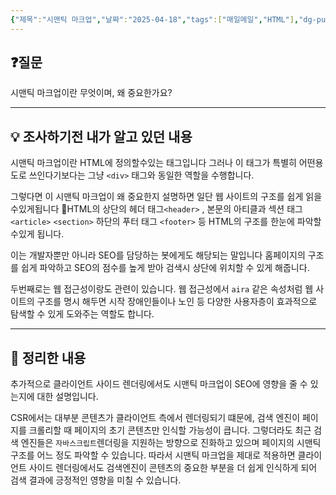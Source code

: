 ```yaml
---
{"제목":"시맨틱 마크업","날짜":"2025-04-18","tags":["매일메일","HTML"],"dg-publish":true,"permalink":"/매일메일/25년4월/시멘틱 마크업/","dgPassFrontmatter":true,"created":"2025-04-24T01:38:42.400+09:00","updated":"2025-04-24T01:48:46.653+09:00"}
---
```


## ❓질문

시맨틱 마크업이란 무엇이며, 왜 중요한가요?

---
## 💡 조사하기전 내가 알고 있던 내용

시맨틱 마크업이란 HTML에 정의할수있는 태그입니다 그러나 이 태그가 특별히 어떤용도로 쓰인다기보다는 그냥 `<div>` 태그와 동일한 역할을 수행합니다.

그렇다면 이 시맨틱 마크업이 왜 중요한지 설명하면 일단 웹 사이트의 구조를 쉽게 읽을수있게됩니다
HTML의 상단의 헤더 태그`<header>` , 본문의 아티클과 섹션 태그 `<article>` `<section>` 
하단의 푸터 태그 `<footer>` 등 HTML의 구조를 한눈에 파악할수있게 됩니다.

이는 개발자뿐만 아니라 SEO를 담당하는 봇에게도 해당되는 말입니다 홈페이지의 구조를 쉽게 파악하고 SEO의 점수를 높게 받아 검색시 상단에 위치할 수 있게 해줍니다.

두번째로는 웹 접근성이랑도 관련이 있습니다. 웹 접근성에서 `aira` 같은 속성처럼 웹 사이트의 구조를 명시 해두면 시작 장애인들이나 노인 등  다양한 사용자층이 효과적으로 탐색할 수 있게 도와주는 역할도 합니다.

---
## 🏫 정리한 내용

추가적으로 클라이언트 사이드 렌더링에서도 시맨틱 마크업이 SEO에 영향을 줄 수 있는지에 대한 설명입니다.

CSR에서는 대부분 콘텐츠가 클라이언트 측에서 렌더링되기 떄문에, 검색 엔진이 페이지를 크롤리할 때 페이지의 초기 콘텐츠만 인식할 가능성이 큽니다. 그렇더라도 최근 검색 엔진들은 `자바스크립트`렌더링을 지원하는 방향으로 진화하고 있으며 페이지의 시맨틱 구조를 어느 정도 파악할 수 있습니다. 따라서 시맨틱 마크업을 제대로 적용하면 클라이언트 사이드 렌더링에서도 검색엔진이 콘텐츠의 중요한 부분을 더 쉽게 인식하게 되어 검색 결과에 긍정적인 영향을 미칠 수 있습니다.